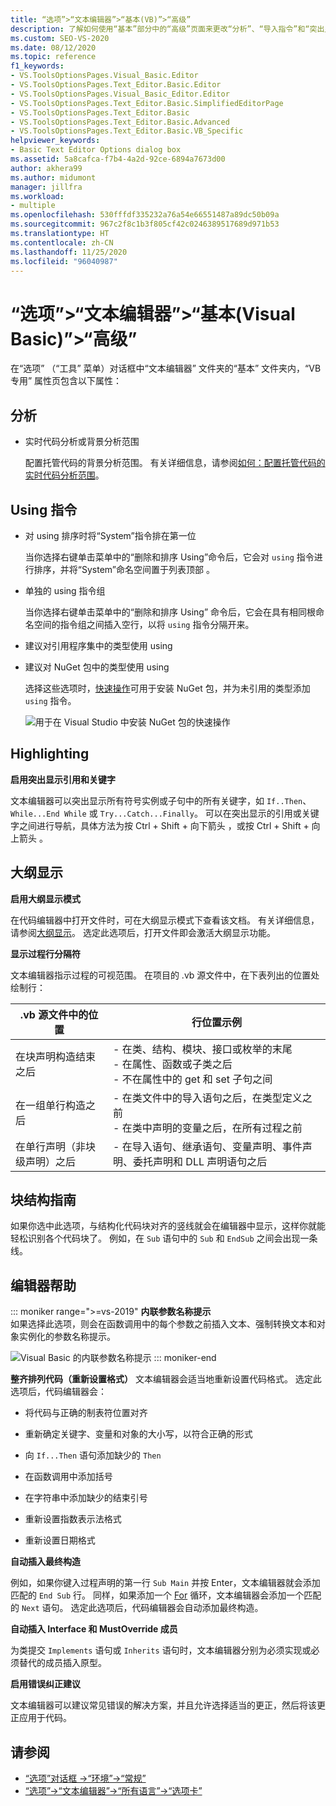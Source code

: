 ```yaml
---
title: “选项”>“文本编辑器”>“基本(VB)”>“高级”
description: 了解如何使用“基本”部分中的“高级”页面来更改“分析”、“导入指令”和“突出显示”属性的默认设置。
ms.custom: SEO-VS-2020
ms.date: 08/12/2020
ms.topic: reference
f1_keywords:
- VS.ToolsOptionsPages.Visual_Basic.Editor
- VS.ToolsOptionsPages.Text_Editor.Basic.Editor
- VS.ToolsOptionsPages.Visual_Basic_Editor.Editor
- VS.ToolsOptionsPages.Text_Editor.Basic.SimplifiedEditorPage
- VS.ToolsOptionsPages.Text_Editor.Basic
- VS.ToolsOptionsPages.Text_Editor.Basic.Advanced
- VS.ToolsOptionsPages.Text_Editor.Basic.VB_Specific
helpviewer_keywords:
- Basic Text Editor Options dialog box
ms.assetid: 5a8cafca-f7b4-4a2d-92ce-6894a7673d00
author: akhera99
ms.author: midumont
manager: jillfra
ms.workload:
- multiple
ms.openlocfilehash: 530fffdf335232a76a54e66551487a89dc50b09a
ms.sourcegitcommit: 967c2f8c1b3f805cf42c0246389517689d971b53
ms.translationtype: HT
ms.contentlocale: zh-CN
ms.lasthandoff: 11/25/2020
ms.locfileid: "96040987"
---
```

# <a name="options-text-editor-basic-visual-basic-advanced"></a>“选项”>“文本编辑器”>“基本(Visual Basic)”>“高级”
在“选项”  （“工具”  菜单）对话框中“文本编辑器”  文件夹的“基本”  文件夹内，“VB 专用”  属性页包含以下属性：

## <a name="analysis"></a>分析

- 实时代码分析或背景分析范围

   配置托管代码的背景分析范围。 有关详细信息，请参阅[如何：配置托管代码的实时代码分析范围](../../code-quality/configure-live-code-analysis-scope-managed-code.md)。

## <a name="using-directives"></a>Using 指令

- 对 using 排序时将“System”指令排在第一位

   当你选择右键单击菜单中的“删除和排序 Using”命令后，它会对 `using` 指令进行排序，并将“System”命名空间置于列表顶部  。

- 单独的 using 指令组

   当你选择右键单击菜单中的“删除和排序 Using”  命令后，它会在具有相同根命名空间的指令组之间插入空行，以将 `using` 指令分隔开来。

- 建议对引用程序集中的类型使用 using
- 建议对 NuGet 包中的类型使用 using

   选择这些选项时，[快速操作](../quick-actions.md)可用于安装 NuGet 包，并为未引用的类型添加 `using` 指令。

   ![用于在 Visual Studio 中安装 NuGet 包的快速操作](media/nuget-lightbulb.png)

## <a name="highlighting"></a>Highlighting

 **启用突出显示引用和关键字**

文本编辑器可以突出显示所有符号实例或子句中的所有关键字，如 `If..Then`、`While...End While` 或 `Try...Catch...Finally`。 可以在突出显示的引用或关键字之间进行导航，具体方法为按 Ctrl   + Shift   + 向下箭头  ，或按 Ctrl   + Shift   + 向上箭头  。

## <a name="outlining"></a>大纲显示

**启用大纲显示模式**

在代码编辑器中打开文件时，可在大纲显示模式下查看该文档。 有关详细信息，请参阅[大纲显示](../../ide/outlining.md)。 选定此选项后，打开文件即会激活大纲显示功能。

**显示过程行分隔符**

文本编辑器指示过程的可视范围。 在项目的 .vb  源文件中，在下表列出的位置处绘制行：

|.vb 源文件中的位置|行位置示例|
|---------------------------------|------------------------------|
|在块声明构造结束之后|-   在类、结构、模块、接口或枚举的末尾<br />-   在属性、函数或子类之后<br />-   不在属性中的 get 和 set 子句之间|
|在一组单行构造之后|-   在类文件中的导入语句之后，在类型定义之前<br />-   在类中声明的变量之后，在所有过程之前|
|在单行声明（非块级声明）之后|-   在导入语句、继承语句、变量声明、事件声明、委托声明和 DLL 声明语句之后|

## <a name="block-structure-guides"></a>块结构指南

如果你选中此选项，与结构化代码块对齐的竖线就会在编辑器中显示，这样你就能轻松识别各个代码块了。 例如，在 `Sub` 语句中的 `Sub` 和 `EndSub` 之间会出现一条线。

## <a name="editor-help"></a>编辑器帮助

::: moniker range=">=vs-2019"
**内联参数名称提示**    
如果选择此选项，则会在函数调用中的每个参数之前插入文本、强制转换文本和对象实例化的参数名称提示。  

![Visual Basic 的内联参数名称提示](media/inline-parameter-name-hints-visualbasic.png)
::: moniker-end

**整齐排列代码（重新设置格式）** 文本编辑器会适当地重新设置代码格式。 选定此选项后，代码编辑器会：

- 将代码与正确的制表符位置对齐

- 重新确定关键字、变量和对象的大小写，以符合正确的形式

- 向 `If...Then` 语句添加缺少的 `Then`

- 在函数调用中添加括号

- 在字符串中添加缺少的结束引号

- 重新设置指数表示法格式

- 重新设置日期格式

**自动插入最终构造**

例如，如果你键入过程声明的第一行 `Sub Main` 并按 Enter，文本编辑器就会添加匹配的 `End Sub` 行。 同样，如果添加一个 [For](/dotnet/visual-basic/language-reference/statements/for-next-statement) 循环，文本编辑器会添加一个匹配的 `Next` 语句。 选定此选项后，代码编辑器会自动添加最终构造。

**自动插入 Interface 和 MustOverride 成员**

为类提交 `Implements` 语句或 `Inherits` 语句时，文本编辑器分别为必须实现或必须替代的成员插入原型。

**启用错误纠正建议**

文本编辑器可以建议常见错误的解决方案，并且允许选择适当的更正，然后将该更正应用于代码。

## <a name="see-also"></a>请参阅

- [“选项”对话框 ->“环境”->“常规”](../../ide/reference/general-environment-options-dialog-box.md)
- [“选项”->“文本编辑器”->“所有语言”->“选项卡”](../../ide/reference/options-text-editor-all-languages-tabs.md)
